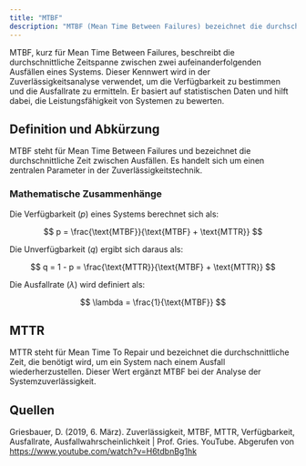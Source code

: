 ```yaml
---
title: "MTBF"
description: "MTBF (Mean Time Between Failures) bezeichnet die durchschnittliche Zeit zwischen Ausfällen eines Systems. Es dient zur Berechnung der Verfügbarkeit und Ausfallrate und gilt als wichtiger Kennwert für die Zuverlässigkeit."
---
```


MTBF, kurz für Mean Time Between Failures, beschreibt die durchschnittliche Zeitspanne zwischen zwei aufeinanderfolgenden Ausfällen eines Systems. Dieser Kennwert wird in der Zuverlässigkeitsanalyse verwendet, um die Verfügbarkeit zu bestimmen und die Ausfallrate zu ermitteln. Er basiert auf statistischen Daten und hilft dabei, die Leistungsfähigkeit von Systemen zu bewerten.

## Definition und Abkürzung

MTBF steht für Mean Time Between Failures und bezeichnet die durchschnittliche Zeit zwischen Ausfällen. Es handelt sich um einen zentralen Parameter in der Zuverlässigkeitstechnik.

### Mathematische Zusammenhänge

Die Verfügbarkeit $( p )$ eines Systems berechnet sich als:

$$
p = \frac{\text{MTBF}}{\text{MTBF} + \text{MTTR}}
$$

Die Unverfügbarkeit $( q )$ ergibt sich daraus als:

$$
q = 1 - p = \frac{\text{MTTR}}{\text{MTBF} + \text{MTTR}}
$$

Die Ausfallrate $( \lambda )$ wird definiert als:

$$
\lambda = \frac{1}{\text{MTBF}}
$$

## MTTR

MTTR steht für Mean Time To Repair und bezeichnet die durchschnittliche Zeit, die benötigt wird, um ein System nach einem Ausfall wiederherzustellen. Dieser Wert ergänzt MTBF bei der Analyse der Systemzuverlässigkeit.

## Quellen

Griesbauer, D. (2019, 6. März). Zuverlässigkeit, MTBF, MTTR, Verfügbarkeit, Ausfallrate, Ausfallwahrscheinlichkeit | Prof. Gries. YouTube. Abgerufen von https://www.youtube.com/watch?v=H6tdbnBg1hk